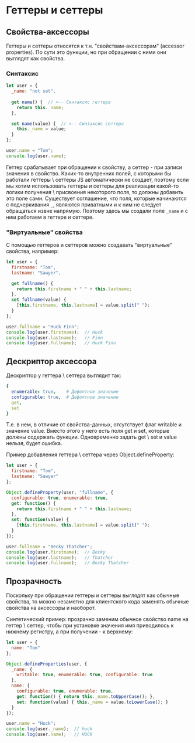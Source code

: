 # Геттеры и сеттеры

## Свойства-аксессоры

Геттеры и сеттеры относятся к т.н. "свойствам-аксессорам" (accessor properties). По сути это функции, но при обращении с ними они выглядят как свойства.

### Синтаксис

```javascript
let user = {
  _name: "not set",
  
  get name() {  // <-- Синтаксис геттера
    return this._name; 
  },

  set name(value) {  // <-- Синтаксис сеттера
    this._name = value;
  }
};

user.name = "Tom";
console.log(user.name);
```

Геттер срабатывает при обращении к свойству, а сеттер - при записи значения в свойство. Каких-то внутренних полей, с которыми бы работали геттеры \ сеттеры JS автоматически не создает, поэтому если мы хотим использовать геттеры и сеттеры для реализации какой-то логики получения \ присвоения некоторого поля, то должны добавить это поле сами. Существует соглашение, что поля, которые начинаются с подчеркивания `_`, являются приватными и к ним не следует обращаться извне напрямую. Поэтому здесь мы создали поле `_name` и с ним работаем в геттере и сеттере.

### "Виртуальные" свойства

С помощью геттеров и сеттеров можно создавать "виртуальные" свойства, например:

```javascript
let user = {
  firstname: "Tom",
  lastname: "Sawyer",

  get fullname() {
    return this.firstname + " " + this.lastname;
  },
  set fullname(value) {
    [this.firstname, this.lastname] = value.split(" ");
  }
};

user.fullname = "Huck Finn";
console.log(user.firstname);  // Huck
console.log(user.lastname);   // Finn
console.log(user.fullname);   // Huck Finn
```

## Дескриптор аксессора

Дескриптор у геттера \ сеттера выглядит так:

```yaml
{
  enumerable: true,    # Дефолтное значение
  configurable: true,  # Дефолтное значение
  get,
  set
}
```

Т.е. в нем, в отличие от свойства-данных, отсутствует флаг writable и значение value. Вместо этого у него есть поля get и set, которые должны содержать функции. Одновременно задать get \ set и value нельзя, будет ошибка.

Пример добавления геттера \ сеттера через Object.defineProperty:

```javascript
let user = {
  firstname: "Tom",
  lastname: "Sawyer"
};

Object.defineProperty(user, "fullname", {
  configurable: true, enumerable: true,
  get: function() { 
    return this.firstname + " " + this.lastname; 
  },
  set: function(value) { 
    [this.firstname, this.lastname] = value.split(" ");
  }
});

user.fullname = "Becky Thatcher";
console.log(user.firstname);  // Becky
console.log(user.lastname);   // Thatcher
console.log(user.fullname);   // Becky Thatcher
```

## Прозрачность

Поскольку при обращении геттеры и сеттеры выглядят как обычные свойства, то можно незаметно для клиентского кода заменять обычные свойства на аксессоры и наоборот.

Синтетический пример: прозрачно заменим обычное свойство name на геттер \ сеттер, чтобы при установке значения имя приводилось к нижнему регистру, а при получении - к верхнему:

```javascript
let user = {
  name: "Tom"
};

Object.defineProperties(user, {
  _name: { 
    writable: true, enumerable: true, configurable: true 
  },
  name: { 
    configurable: true, enumerable: true,
    get: function() { return this._name.toUpperCase(); },
    set: function(value) { this._name = value.toLowerCase(); }
  }
});

user.name = "Huck";
console.log(user._name);  // huck
console.log(user.name);   // HUCK
```

